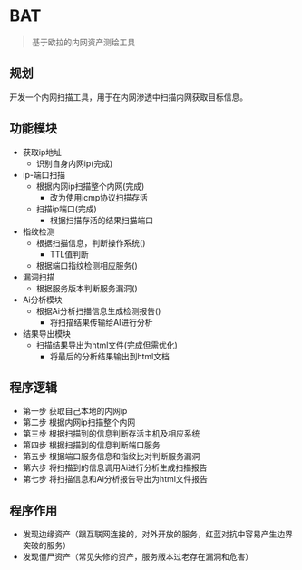 # BAT

>基于欧拉的内网资产测绘工具

## 规划

开发一个内网扫描工具，用于在内网渗透中扫描内网获取目标信息。

## 功能模块

- 获取ip地址
	- 识别自身内网ip(完成)
- ip-端口扫描
    - 根据内网ip扫描整个内网(完成)
        - 改为使用icmp协议扫描存活
	- 扫描ip端口(完成)
        - 根据扫描存活的结果扫描端口
- 指纹检测
	- 根据扫描信息，判断操作系统()
        - TTL值判断
	- 根据端口指纹检测相应服务()
- 漏洞扫描
	- 根据服务版本判断服务漏洞()
- Ai分析模块
    - 根据Ai分析扫描信息生成检测报告()
        - 将扫描结果传输给AI进行分析
- 结果导出模块
	- 扫描结果导出为html文件(完成但需优化)
        - 将最后的分析结果输出到html文档

## 程序逻辑

- 第一步 获取自己本地的内网ip
- 第二步 根据内网ip扫描整个内网
- 第三步 根据扫描到的信息判断存活主机及相应系统
- 第四步 根据扫描到的信息判断端口服务
- 第五步 根据端口服务信息和指纹比对判断服务漏洞
- 第六步 将扫描到的信息调用Ai进行分析生成扫描报告
- 第七步 将扫描信息和Ai分析报告导出为html文件报告

## 程序作用

- 发现边缘资产（跟互联网连接的，对外开放的服务，红蓝对抗中容易产生边界突破的服务）
- 发现僵尸资产（常见失修的资产，服务版本过老存在漏洞和危害）
